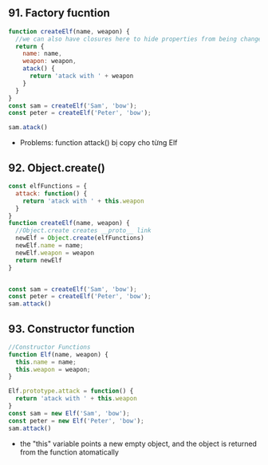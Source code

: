 ## 91. Factory fucntion
```javascript
function createElf(name, weapon) {
  //we can also have closures here to hide properties from being changed.
  return {
    name: name,
    weapon: weapon,
    atack() {
      return 'atack with ' + weapon
    }
  }
}
const sam = createElf('Sam', 'bow');
const peter = createElf('Peter', 'bow');

sam.atack()
```

- Problems: function attack() bị copy cho từng Elf

## 92. Object.create()
```javascript
const elfFunctions = {
  attack: function() {
    return 'atack with ' + this.weapon
  }
}
function createElf(name, weapon) {
  //Object.create creates __proto__ link
  newElf = Object.create(elfFunctions)
  newElf.name = name;
  newElf.weapon = weapon
  return newElf
}


const sam = createElf('Sam', 'bow');
const peter = createElf('Peter', 'bow');
sam.attack()
```

## 93. Constructor function
```javascript
//Constructor Functions
function Elf(name, weapon) {
  this.name = name;
  this.weapon = weapon;
}

Elf.prototype.attack = function() { 
  return 'atack with ' + this.weapon
}
const sam = new Elf('Sam', 'bow');
const peter = new Elf('Peter', 'bow');
sam.attack()
```

- the "this" variable points a new empty object, and the object is returned from the function atomatically